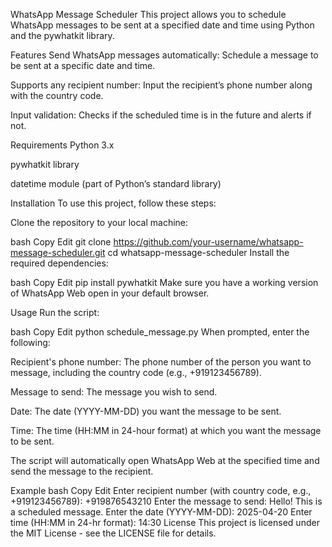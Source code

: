 WhatsApp Message Scheduler
This project allows you to schedule WhatsApp messages to be sent at a specified date and time using Python and the pywhatkit library.

Features
Send WhatsApp messages automatically: Schedule a message to be sent at a specific date and time.

Supports any recipient number: Input the recipient’s phone number along with the country code.

Input validation: Checks if the scheduled time is in the future and alerts if not.

Requirements
Python 3.x

pywhatkit library

datetime module (part of Python’s standard library)

Installation
To use this project, follow these steps:

Clone the repository to your local machine:

bash
Copy
Edit
git clone https://github.com/your-username/whatsapp-message-scheduler.git
cd whatsapp-message-scheduler
Install the required dependencies:

bash
Copy
Edit
pip install pywhatkit
Make sure you have a working version of WhatsApp Web open in your default browser.

Usage
Run the script:

bash
Copy
Edit
python schedule_message.py
When prompted, enter the following:

Recipient's phone number: The phone number of the person you want to message, including the country code (e.g., +919123456789).

Message to send: The message you wish to send.

Date: The date (YYYY-MM-DD) you want the message to be sent.

Time: The time (HH:MM in 24-hour format) at which you want the message to be sent.

The script will automatically open WhatsApp Web at the specified time and send the message to the recipient.

Example
bash
Copy
Edit
Enter recipient number (with country code, e.g., +919123456789): +919876543210
Enter the message to send: Hello! This is a scheduled message.
Enter the date (YYYY-MM-DD): 2025-04-20
Enter time (HH:MM in 24-hr format): 14:30
License
This project is licensed under the MIT License - see the LICENSE file for details.
